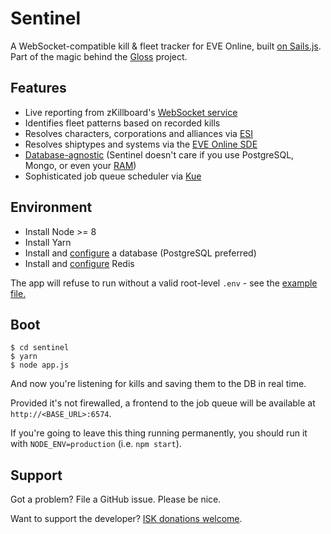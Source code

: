 # Sentinel

A WebSocket-compatible kill & fleet tracker for EVE Online, built [on Sails.js](https://sailsjs.com/). Part of the magic behind the [Gloss](https://github.com/dougestey/gloss) project.

## Features ##
- Live reporting from zKillboard's [WebSocket service](https://github.com/zKillboard/zKillboard/wiki/Websocket)
- Identifies fleet patterns based on recorded kills
- Resolves characters, corporations and alliances via [ESI](https://esi.tech.ccp.is/)
- Resolves shiptypes and systems via the [EVE Online SDE](https://developers.eveonline.com/resource/resources)
- [Database-agnostic](https://sailsjs.com/documentation/reference/configuration/sails-config-datastores#?supported-databases) (Sentinel doesn't care if you use PostgreSQL, Mongo, or even your [RAM](https://github.com/balderdashy/sails-disk))
- Sophisticated job queue scheduler via [Kue](https://github.com/Automattic/kue)

## Environment ##

- Install Node >= 8
- Install Yarn
- Install and [configure](config/datastores.js) a database (PostgreSQL preferred) 
- Install and [configure](config/jobs.js) Redis

The app will refuse to run without a valid root-level `.env` - see the [example file.](.env.example)

## Boot ##

    $ cd sentinel
    $ yarn
    $ node app.js

And now you're listening for kills and saving them to the DB in real time.

Provided it's not firewalled, a frontend to the job queue will be available at `http://<BASE_URL>:6574`.

If you're going to leave this thing running permanently, you should run it with `NODE_ENV=production` (i.e. `npm start`).

## Support ##

Got a problem? File a GitHub issue. Please be nice.

Want to support the developer? [ISK donations welcome](https://zkillboard.com/corporation/98498664/).
